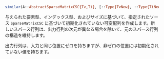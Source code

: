 ```julia
similar(A::AbstractSparseMatrixCSC{Tv,Ti}, [::Type{TvNew}, ::Type{TiNew}, m::Integer, n::Integer]) where {Tv,Ti}
```

与えられた要素型、インデックス型、およびサイズに基づいて、指定されたソース `SparseMatrixCSC` に基づいて初期化されていない可変配列を作成します。新しいスパース行列は、出力行列の次元が異なる場合を除いて、元のスパース行列の構造を維持します。

出力行列は、入力と同じ位置にゼロを持ちますが、非ゼロの位置には初期化されていない値を持ちます。
